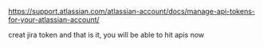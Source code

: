 https://support.atlassian.com/atlassian-account/docs/manage-api-tokens-for-your-atlassian-account/

creat jira token and that is it, you will be able to hit apis now
